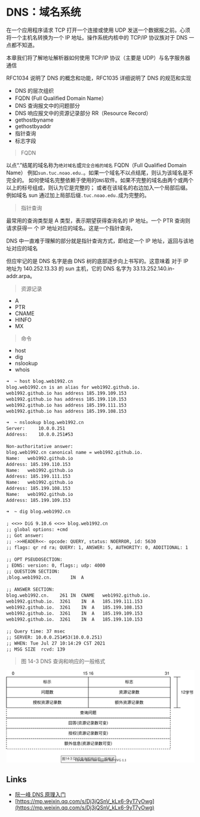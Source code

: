 # DNS：域名系统

在一个应用程序请求 TCP 打开一个连接或使用
UDP 发送一个数据报之前。心须将一个主机名转换为一个 IP 地址。操作系统内核中的 TCP/IP
协议族对于 DNS 一点都不知道。

本章我们将了解地址解析器如何使用 TCP/IP 协议（主要是 UDP）与名字服务器通信

RFC1034 说明了 DNS 的概念和功能，RFC1035 详细说明了 DNS 的规范和实现

- DNS 的层次组织
- FQDN (Full Qualified Domain Name）
- DNS 查询报文中的问题部分
- DNS 响应报文中的资源记录部分 RR（Resource Record）
- gethostbyname
- gethostbyaddr
- 指针查询
- 标志字段

> FQDN

以点“.”结尾的域名称为`绝对域名`或`完全合格的域名` FQDN（Full Qualified Domain Name）
例如`sun.tuc.noao.edu.`。如果一个域名不以点结尾，则认为该域名是不完全的。
如何使域名完整依赖于使用的`DNS`软件。如果不完整的域名由两个或两个以上的标号组成，则认为它是完整的；
或者在该域名的右边加入一个局部后缀。例如域名 sun 通过加上局部后缀`.tuc.noao.edu.`成为完整的。

> 指针查询

最常用的查询类型是 A 类型，表示期望获得查询名的 IP 地址。一个 PTR 查询则请求获得一
个 IP 地址对应的域名。这是一个指针查询，

DNS 中一直难于理解的部分就是指针查询方式，即给定一个 IP 地址，返回与该地址对应的域名

但应牢记的是 DNS 名字是由 DNS 树的底部逐步向上书写的。这意味着
对于 IP 地址为 140.252.13.33 的 sun 主机，它的 DNS 名字为 33.13.252.140.in-addr.arpa。

> 资源记录

- A
- PTR
- CNAME
- HINFO
- MX

> 命令

- host
- dig
- nslookup
- whois

```log
➜  ~ host blog.web1992.cn
blog.web1992.cn is an alias for web1992.github.io.
web1992.github.io has address 185.199.109.153
web1992.github.io has address 185.199.110.153
web1992.github.io has address 185.199.111.153
web1992.github.io has address 185.199.108.153
```

```log
➜  ~ nslookup blog.web1992.cn
Server:		10.0.0.251
Address:	10.0.0.251#53

Non-authoritative answer:
blog.web1992.cn	canonical name = web1992.github.io.
Name:	web1992.github.io
Address: 185.199.110.153
Name:	web1992.github.io
Address: 185.199.111.153
Name:	web1992.github.io
Address: 185.199.108.153
Name:	web1992.github.io
Address: 185.199.109.153
```

```log
➜  ~ dig blog.web1992.cn

; <<>> DiG 9.10.6 <<>> blog.web1992.cn
;; global options: +cmd
;; Got answer:
;; ->>HEADER<<- opcode: QUERY, status: NOERROR, id: 5630
;; flags: qr rd ra; QUERY: 1, ANSWER: 5, AUTHORITY: 0, ADDITIONAL: 1

;; OPT PSEUDOSECTION:
; EDNS: version: 0, flags:; udp: 4000
;; QUESTION SECTION:
;blog.web1992.cn.		IN	A

;; ANSWER SECTION:
blog.web1992.cn.	261	IN	CNAME	web1992.github.io.
web1992.github.io.	3261	IN	A	185.199.111.153
web1992.github.io.	3261	IN	A	185.199.108.153
web1992.github.io.	3261	IN	A	185.199.109.153
web1992.github.io.	3261	IN	A	185.199.110.153

;; Query time: 37 msec
;; SERVER: 10.0.0.251#53(10.0.0.251)
;; WHEN: Tue Jul 27 10:14:29 CST 2021
;; MSG SIZE  rcvd: 139
```

> 图 14-3 DNS 查询和响应的一般格式

![TCP-IP-14-3.svg](./images/TCP-IP-14-3.svg)

## Links

- [阮一峰 DNS 原理入门](http://ruanyifeng.com/blog/2016/06/dns.html)
- [https://mp.weixin.qq.com/s/Dj3jQSnV_kLx6-9yT7yOwg](https://mp.weixin.qq.com/s/Dj3jQSnV_kLx6-9yT7yOwg)
